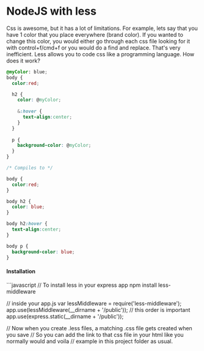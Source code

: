 NodeJS with less
============

<p>
  Css is awesome, but it has a lot of limitations. For example, lets say that you have 1 color that you place everywhere (brand color). If you wanted to change this color, you would either go through each css file looking for it with control+f/cmd+f or you would do a find and replace. That's very inefficient. Less allows you to code css like a programming language. How does it work?
</p>

```css
@myColor: blue;
body {
  color:red;

  h2 {
    color: @myColor;
    
    &:hover {
      text-align:center;
    }
  }
  
  p {
    background-color: @myColor;
  }
}

/* Compiles to */

body {
  color:red;
}

body h2 {
  color: blue;
}

body h2:hover {
  text-align:center;
}

body p {
  background-color: blue;
}

```

<h4>Installation</h4>
```javascript
// To install less in your express app
npm install less-middleware


// inside your app.js
var lessMiddleware = require('less-middleware');
app.use(lessMiddleware(__dirname + '/public'));
// this order is important
app.use(express.static(__dirname + '/public'));


// Now when you create .less files, a matching .css file gets created when you save
// So you can add the link to that css file in your html like you normally would and voila
// example in this project folder as usual.

```
